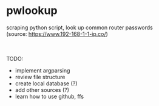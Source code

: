 # pwlookup

scraping python script, look up common router passwords<br>
(source: https://www.192-168-1-1-ip.co/)

<br><br>
TODO: 
<br>
* implement argparsing
* review file structure
* create local database (?)
* add other sources (?)
* learn how to use github, ffs
